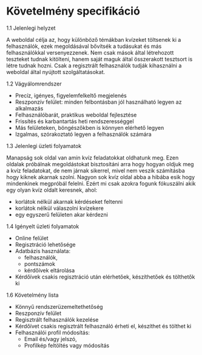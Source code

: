 # Követelmény specifikáció

1.1 Jelenlegi helyzet

A weboldal célja az, hogy különböző témákban kvízeket töltsenek ki a felhasználók, ezek megoldásával bővítsék a tudásukat és más felhasználókkal versenyezzenek. Nem csak
mások által létrehozott teszteket tudnak kitölteni, hanem saját maguk által összerakott tesztsort is létre tudnak hozni. Csak a regisztrált felhasználók tudják kihasználni a weboldal által nyújtott szolgáltatásokat.

1.2 Vágyálomrendszer

 - Precíz, igényes, figyelemfelkeltő megjelenés
 - Reszponzív felület: minden felbontásban jól használható legyen az alkalmazás
 - Felhasználóbarát, praktikus weboldal fejlesztése
 - Frissítés és karbantartás heti rendszerességgel
 - Más felületeken, böngészőkben is könnyen elérhető legyen
 - Izgalmas, szórakoztató legyen a felhasználók számára

1.3 Jelenlegi üzleti folyamatok

Manapság sok oldal van amin kvíz feladatokkat oldhatunk meg. Ezen oldalak próbálnak megoldástokat bisztosítáni arra hogy hogyan oldjuk meg a kvíz feladatokat, de nem járnak sikerrel, mivel nem veszik számításba hogy kiknek akarnak szolni. Nagyon sok kvíz oldal abba a hibába esik hogy mindenkinek megpróbál felelni. Ezért mi csak azokra fogunk fókuszálni akik egy olyan kvíz oldalt keresnek, ahol: 
  - korlátok nélkül akarnak kérdéseket feltenni
  - korlátok nélkül válaszolni kvízekere
  - egy egyszerű felületen akar kérdezni

1.4 Igényelt üzleti folyamatok

- Online felület
- Regisztráció lehetősége
- Adatbázis használata:
  - felhasználók,
  - pontszámok
  - kérdőívek eltárolása
- Kérdőívek csakis regisztráció után elérhetőek, készíthetőek és tölthetők ki

1.6 Követelmény lista

- Könnyű rendszerüzemeltethetőség
- Reszponzív felület
- Regisztrált felhasználók kezelése
- Kérdőívet csakis regisztrált felhasználó érheti el, készíthet és tölthet ki
- Felhasználói profil módosítás:
  - Email és/vagy jelszó,
  - Profilkép feltöltés vagy módosítás
